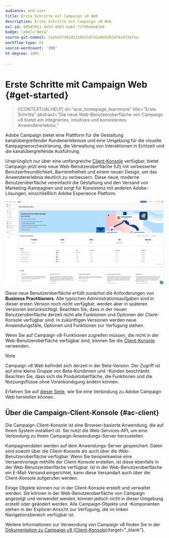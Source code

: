 ```yaml
---
audience: end-user
title: Erste Schritte mit Campaign v8 Web
description: Erste Schritte mit Campaign v8 Web
exl-id: 885d7851-4e5d-4b03-ba6f-71f90ede83e8
badge: label="Beta"
source-git-commit: 2a2bd37461d2218b5187d2a0dd202df6c0724fee
workflow-type: ht
source-wordcount: '398'
ht-degree: 100%

---
```


# Erste Schritte mit Campaign Web {#get-started}


>[!CONTEXTUALHELP]
>id="acw_homepage_learnmore"
>title="Erste Schritte"
>abstract="Die neue Web-Benutzeroberfläche von Campaign v8 bietet ein integriertes, intuitives und konsistentes Anwendererlebnis."

Adobe Campaign bietet eine Plattform für die Gestaltung kanalübergreifender Kundenerlebnisse und eine Umgebung für die visuelle Kampagnenorchestrierung, die Verwaltung von Interaktionen in Echtzeit und die kanalübergreifende Ausführung.

Ursprünglich nur über eine umfangreiche [Client-Konsole](#ac-client) verfügbar, bietet Campaign jetzt eine neue Web-Benutzeroberfläche (UI) mit verbesserter Benutzerfreundlichkeit, Barrierefreiheit und einem neuen Design, um das Anwendererlebnis deutlich zu verbessern. Diese neue, moderne Benutzeroberfläche vereinfacht die Gestaltung und den Versand von Marketing-Kampagnen und sorgt für Konsistenz mit anderen Adobe-Lösungen, einschließlich Adobe Experience Platform.

![](assets/home.png)

Diese neue Benutzeroberfläche erfüllt zunächst die Anforderungen von **Business Practitioners**. Alle typischen Administrationsaufgaben sind in dieser ersten Version noch nicht verfügbar, werden aber in späteren Versionen berücksichtigt. Beachten Sie, dass in der neuen Benutzeroberfläche derzeit nicht alle Funktionen und Optionen der Client-Konsole verfügbar sind. In zukünftigen Versionen werden neue Anwendungsfälle, Optionen und Funktionen zur Verfügung stehen.

Wenn Sie auf Campaign v8-Funktionen zugreifen müssen, die nicht in der Web-Benutzeroberfläche verfügbar sind, können Sie die [Client-Konsole](#ac-client) verwenden.


>[!NOTE]
>
>Campaign v8 Web befindet sich derzeit in der Beta-Version. Der Zugriff ist auf eine kleine Gruppe von Beta-Kundinnen und -Kunden beschränkt. Beachten Sie, dass sich die Produktoberfläche, die Funktionen und die Nutzungsflüsse ohne Vorankündigung ändern können.

Erfahren Sie auf [dieser Seite](connect-to-campaign.md), wie Sie eine Verbindung zu Adobe Campaign Web herstellen können.

## Über die Campaign-Client-Konsole {#ac-client}

Die Campaign-Client-Konsole ist eine Browser-basierte Anwendung, die auf Ihrem System installiert ist. Sie nutzt die Web-Services-API, um eine Verbindung zu Ihrem Campaign-Anwendungs-Server herzustellen.

Kampagnendaten werden auf dem Anwendungs-Server gespeichert. Daten sind sowohl über die Client-Konsole als auch über die Web-Benutzeroberfläche verfügbar. Wenn Sie beispielsweise eine Versandvorlage mithilfe der Client-Konsole erstellen, ist diese ebenfalls in der Web-Benutzeroberfläche verfügbar. Ist in der Web-Benutzeroberfläche ein E-Mail-Versand eingerichtet, kann diese Versandart auch über die Client-Konsole aufgerufen werden.

Einige Objekte können nur in der Client-Konsole erstellt und verwaltet werden. Sie können in der Web-Benutzeroberfläche von Campaign angezeigt und verwendet werden, können jedoch nicht in dieser Umgebung erstellt oder geändert werden. Alle Campaign-Objekte und -Komponenten stehen in der Explorer-Ansicht zur Verfügung, die im linken Navigationsbereich verfügbar ist.

Weitere Informationen zur Verwendung von Campaign v8 finden Sie in der [Dokumentation zu Campaign v8 (Client-Konsole)](https://experienceleague.adobe.com/docs/campaign/campaign-v8/campaign-home.html?lang=de){target="_blank"}.
